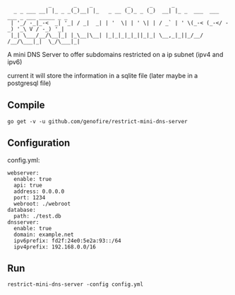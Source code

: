 ```
             _       _    _           _      _      _
  _ _ ___ __| |_ _ _(_)__| |_   _ __ (_)_ _ (_)  __| |_ _  ___  ___ ___ _ ___ _____ _ _
 | '_/ -_|_-<  _| '_| / _|  _| | '  \| | ' \| | / _` | ' \(_-< (_-</ -_) '_\ V / -_) '_|
 |_| \___/__/\__|_| |_\__|\__| |_|_|_|_|_||_|_| \__,_|_||_/__/ /__/\___|_|  \_/\___|_|
```

A mini DNS Server to offer subdomains
restricted on a ip subnet (ipv4 and ipv6)

current it will store the information in a sqlite file
(later maybe in a postgresql file)

## Compile

`go get -v -u github.com/genofire/restrict-mini-dns-server`

## Configuration

config.yml:
```
webserver:
  enable: true
  api: true
  address: 0.0.0.0
  port: 1234
  webroot: ./webroot
database:
  path: ./test.db
dnsserver:
  enable: true
  domain: example.net
  ipv6prefix: fd2f:24e0:5e2a:93::/64
  ipv4prefix: 192.168.0.0/16
```
## Run

`restrict-mini-dns-server -config config.yml`
